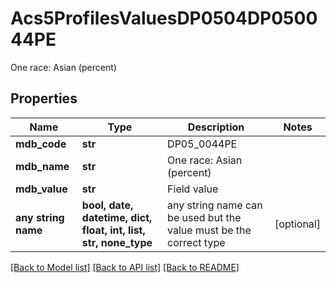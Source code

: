 # Acs5ProfilesValuesDP0504DP050044PE

One race: Asian (percent)

## Properties
Name | Type | Description | Notes
------------ | ------------- | ------------- | -------------
**mdb_code** | **str** | DP05_0044PE | 
**mdb_name** | **str** | One race: Asian (percent) | 
**mdb_value** | **str** | Field value | 
**any string name** | **bool, date, datetime, dict, float, int, list, str, none_type** | any string name can be used but the value must be the correct type | [optional]

[[Back to Model list]](../README.md#documentation-for-models) [[Back to API list]](../README.md#documentation-for-api-endpoints) [[Back to README]](../README.md)


